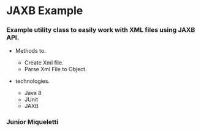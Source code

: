 # JAXB Example

### Example utility class to easily work with XML files using JAXB API.

* Methods to.
  * Create Xml file.
  * Parse Xml File to Object.

* technologies.
  *  Java 8
  *  JUnit
  *  JAXB
 
### Junior Miqueletti

